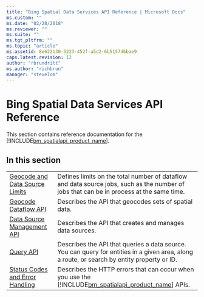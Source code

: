 ```yaml
---
title: "Bing Spatial Data Services API Reference | Microsoft Docs"
ms.custom: ""
ms.date: "02/28/2018"
ms.reviewer: ""
ms.suite: ""
ms.tgt_pltfrm: ""
ms.topic: "article"
ms.assetid: 8e622b30-5223-452f-a5d2-6b5157d6bae9
caps.latest.revision: 12
author: "rbrundritt"
ms.author: "richbrun"
manager: "stevelom"
---
```

# Bing Spatial Data Services API Reference
This section contains reference documentation for the [!INCLUDE[bm_spatialapi_product_name](../articles/includes/bm-spatialapi-product-name-md.md)].  
  
## In this section  
  
|||  
|-|-|  
|[Geocode and Data Source Limits](../spatial-data-services/geocode-and-data-source-limits.md)|Defines limits on the total number of dataflow and data source jobs, such as the number of jobs that can be in process at the same time.|  
|[Geocode Dataflow API](../spatial-data-services/geocode-dataflow-api.md)|Describes the API that geocodes sets of spatial data.|  
|[Data Source Management API](../spatial-data-services/data-source-management-api.md)|Describes the API that creates and manages data sources.|  
|[Query API](../spatial-data-services/query-api2.md)|Describes the API that queries a data source. You can query for entities in a given area, along a route, or search by entity property or ID.|  
|[Status Codes and Error Handling](../rest-services/status-codes-and-error-handling2.md)|Describes the HTTP errors that can occur when you use the [!INCLUDE[bm_spatialapi_product_name](../articles/includes/bm-spatialapi-product-name-md.md)] APIs.|